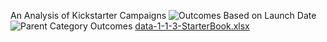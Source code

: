 An Analysis of Kickstarter Campaigns
![Outcomes Based on Launch Date](https://user-images.githubusercontent.com/89863382/132134835-3049035f-2861-4d37-9c6b-5aaac24dd170.png)
![Parent Category Outcomes](https://user-images.githubusercontent.com/89863382/132134837-82727b0e-bc1e-4e36-b516-86a5fb92b9e8.png)
[data-1-1-3-StarterBook.xlsx](https://github.com/ljlodl5/KickStarter-Analysis/files/7112028/data-1-1-3-StarterBook.xlsx)
